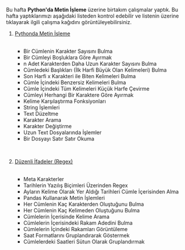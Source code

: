 <p>Bu hafta <b>Python'da Metin İşleme</b> üzerine birtakım çalışmalar yaptık. Bu hafta yaptıklarımızı aşağıdaki listeden kontrol edebilir ve listenin üzerine tıklayarak ilgili çalışma kağıdını görüntüleyebilirsiniz.</p>



<ol type="1">
<li><a href="https://github.com/melikeoguz/Metin-Madenciligi-Calisma-Kagitlari/blob/master/pages/Python'da%20Metin%20İşleme.ipynb">Pythonda Metin İşleme</a></li> </br>
  <ul type="square">
                  <li>Bir Cümlenin Karakter Sayısını Bulma</li>
                  <li>Bir Cümleyi Boşluklara Göre Ayırmak</li>
                  <li>n Adet Karakterden Daha Uzun Karakter Sayısını Bulma</li>
                  <li>Cümledeki Başlıkları (İlk Harfi Büyük Olan Kelimeleri) Bulma</li>
                  <li>Son Harfi x Karakteri ile Biten Kelimeleri Bulma</li>
                  <li>Cümle İçindeki Benzersiz Kelimeleri Bulma</li>
                  <li>Cümle İçindeki Tüm Kelimeleri Küçük Harfe Çevirme</li>
                  <li>Cümleyi Herhangi Bir Karaktere Göre Ayırmak</li>
                  <li>Kelime Karşılaştırma Fonksiyonları</li>
                  <li>String İşlemleri</li>
                  <li>Text Düzeltme</li>
                  <li>Karakter Arama</li>
                  <li>Karakter Değiştirme</li>
                  <li>Uzun Text Dosyalarında İşlemler</li>
                  <li>Bir Dosyayı Satır Satır Okuma</li>
  </ul>
                  
</br><li><a href="https://github.com/melikeoguz/Metin-Madenciligi-Calisma-Kagitlari/blob/master/pages/Düzenli%20İfadeler%20(Regex).ipynb">Düzenli İfadeler (Regex)</a></li> </br>
   <ul type="square">
                <li>Meta Karakterler</li>
                <li>Tarihlerin Yazılış Biçimleri Üzerinden Regex</li>
                <li>Ayların Kelime Olarak Yer Aldığı Tarihleri Cümle İçerisinden Alma</li>
                <li>Pandas Kullanarak Metin İşlemleri</li>
                <li>Her Cümlenin Kaç Karakterden Oluştuğunu Bulma</li>
                <li>Her Cümlenin Kaç Kelimeden Oluştuğunu Bulma</li>
                <li>Cümlelerin İçerisinde Kelime Arama</li>
                <li>Cümlelerin İçerisindeki Rakam Adedini Bulma</li>
                <li>Cümlelerin İçindeki Rakamları Görüntüleme</li>
                <li>Saat Formatlarını Gruplandırarak Göstermek</li>
                <li>Cümlelerdeki Saatleri Sütun Olarak Gruplandırmak</li>
  
 </ul>
<ol>
